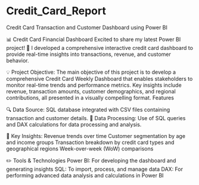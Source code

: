 # Credit_Card_Report
Credit Card Transaction and Customer Dashboard using Power BI

📊 Credit Card Financial Dashboard 
Excited to share my latest Power BI project! 🎉 I developed a comprehensive interactive credit card dashboard to provide real-time insights into transactions, revenue, and customer behavior.

💡 Project Objective: The main objective of this project is to develop a comprehensive Credit Card Weekly Dashboard that enables stakeholders to monitor real-time trends and performance metrics. Key insights include revenue, transaction amounts, customer demographics, and regional contributions, all presented in a visually compelling format.
Features

🔍 Data Source: SQL database integrated with CSV files containing transaction and customer details.
📖 Data Processing: Use of SQL queries and DAX calculations for data processing and analysis.

📃 Key Insights:
Revenue trends over time
Customer segmentation by age and income groups
Transaction breakdown by credit card types and geographical regions
Week-over-week (WoW) comparisons

✏️ Tools & Technologies
Power BI: For developing the dashboard and generating insights
SQL: To import, process, and manage data
DAX: For performing advanced data analysis and calculations in Power BI
